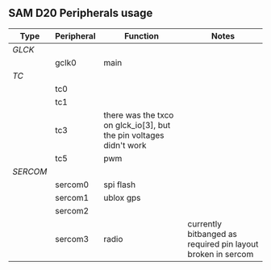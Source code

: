 ## SAM D20 Peripherals usage

| Type | Peripheral | Function | Notes
| --- | --- | --- | ---
|*GLCK*|
||gclk0|main|
|*TC*||
||tc0|
||tc1|
||tc3|there was the txco on glck_io[3], but the pin voltages didn't work
||tc5|pwm
|*SERCOM*||
||sercom0|spi flash
||sercom1|ublox gps
||sercom2|
||sercom3|radio|currently bitbanged as required pin layout broken in sercom
